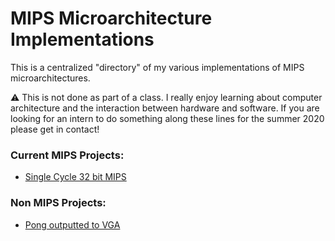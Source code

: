# MIPS Microarchitecture Implementations
This is a centralized "directory" of my various implementations of MIPS microarchitectures. 

:warning: This is not done as part of a class. I really enjoy learning about computer architecture and the interaction between hardware and software. If you are looking for an intern to do something along these lines for the summer 2020 please get in contact!

### Current MIPS Projects:

* [Single Cycle 32 bit MIPS](https://github.com/braamBeresford/32bitMipsSingleCycle)

### Non MIPS Projects:
* [Pong outputted to VGA](https://github.com/braamBeresford/systemVerilogPong)
